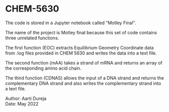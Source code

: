 # CHEM-5630
The code is stored in a Jupyter notebook called "Motley Final".

The name of the project is Motley final because this set of code contains three unrelated functions. 

The first function (EOC) extracts Equilibrium Geometry Coordinate data from .log files provided in CHEM 5630 and writes the data into a text file.

The second function (mAA) takes a strand of mRNA and returns an array of the corresponding amino acid chain.

The third function (CDNAS) allows the input of a DNA strand and returns the complementary DNA strand and also writes the complementary strand into a text file. 

Author: Aarti Dureja  
Date: May 2022
